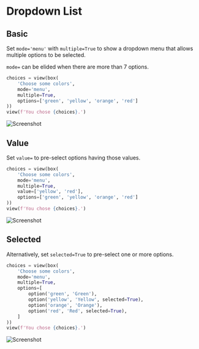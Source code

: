 # Dropdown List



## Basic

Set `mode='menu'` with `multiple=True` to show a dropdown menu that allows multiple options to be selected.

`mode=` can be elided when there are more than 7 options.


```py
choices = view(box(
    'Choose some colors',
    mode='menu',
    multiple=True,
    options=['green', 'yellow', 'orange', 'red']
))
view(f'You chose {choices}.')
```


![Screenshot](assets/screenshots/multi_dropdown_basic.png)


## Value

Set `value=` to pre-select options having those values.


```py
choices = view(box(
    'Choose some colors',
    mode='menu',
    multiple=True,
    value=['yellow', 'red'],
    options=['green', 'yellow', 'orange', 'red']
))
view(f'You chose {choices}.')
```


![Screenshot](assets/screenshots/multi_dropdown_value.png)


## Selected

Alternatively, set `selected=True` to pre-select one or more options.


```py
choices = view(box(
    'Choose some colors',
    mode='menu',
    multiple=True,
    options=[
        option('green', 'Green'),
        option('yellow', 'Yellow', selected=True),
        option('orange', 'Orange'),
        option('red', 'Red', selected=True),
    ]
))
view(f'You chose {choices}.')
```


![Screenshot](assets/screenshots/multi_dropdown_selected.png)
